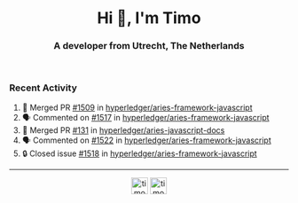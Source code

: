 <h1 align="center">Hi 👋, I'm Timo</h1>
<h3 align="center">A developer from Utrecht, The Netherlands</h3>
<br/>
<!-- https://github.com/rahuldkjain/github-profile-readme-generator --!>

<!--  <p align="left"><img src="https://github-readme-stats.vercel.app/api?username=timoglastra&show_icons=true&count_private=true&" alt="timoglastra" /></p> --!>

<!--
Github language stats
<p align="left"><img src="https://github-readme-stats.vercel.app/api/top-langs/?username=timoglastra&layout=compact" alt="timoglastra" /><p>
-->

<!-- Codestats language stats -->
<!-- <p align="left"><img src="https://codestats-readme.vercel.app/api/top-langs/?username=timoglastra&layout=compact&language_count=12" alt="timoglastra" /><p>    --!>
  
<h3>Recent Activity</h3>

<!--START_SECTION:activity-->
1. 🎉 Merged PR [#1509](https://github.com/hyperledger/aries-framework-javascript/pull/1509) in [hyperledger/aries-framework-javascript](https://github.com/hyperledger/aries-framework-javascript)
2. 🗣 Commented on [#1517](https://github.com/hyperledger/aries-framework-javascript/pull/1517#issuecomment-1647318768) in [hyperledger/aries-framework-javascript](https://github.com/hyperledger/aries-framework-javascript)
3. 🎉 Merged PR [#131](https://github.com/hyperledger/aries-javascript-docs/pull/131) in [hyperledger/aries-javascript-docs](https://github.com/hyperledger/aries-javascript-docs)
4. 🗣 Commented on [#1522](https://github.com/hyperledger/aries-framework-javascript/issues/1522#issuecomment-1647314610) in [hyperledger/aries-framework-javascript](https://github.com/hyperledger/aries-framework-javascript)
5. 🔒 Closed issue [#1518](https://github.com/hyperledger/aries-framework-javascript/issues/1518) in [hyperledger/aries-framework-javascript](https://github.com/hyperledger/aries-framework-javascript)
<!--END_SECTION:activity-->

---

<p align="center">
<a href="https://twitter.com/timoglastra" target="blank"><img align="center" src="https://cdn.jsdelivr.net/npm/simple-icons@3.0.1/icons/twitter.svg" alt="timoglastra" height="30" width="30" /></a>
<a href="https://linkedin.com/in/timoglastra" target="blank"><img align="center" src="https://cdn.jsdelivr.net/npm/simple-icons@3.0.1/icons/linkedin.svg" alt="timoglastra" height="30" width="30" /></a>
</p>



